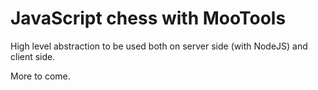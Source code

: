 # JavaScript chess with MooTools #

High level abstraction to be used both on server side (with NodeJS) and client side.

More to come.